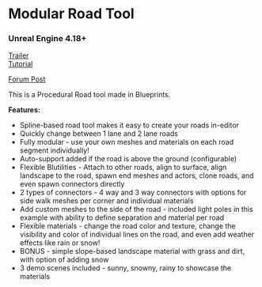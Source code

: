 # Modular Road Tool
### Unreal Engine 4.18+

[Trailer](https://www.youtube.com/watch?v=JLIJxV2XSYU)
<br>
[Tutorial](https://www.youtube.com/watch?v=ctCElGRVig0)

[Forum Post](https://forums.unrealengine.com/community/community-content-tools-and-tutorials/1492096-free-modular-road-tool)

This is a Procedural Road tool made in Blueprints.

**Features:**
* Spline-based road tool makes it easy to create your roads in-editor
* Quickly change between 1 lane and 2 lane roads
* Fully modular - use your own meshes and materials on each road segment individually!
* Auto-support added if the road is above the ground (configurable)
* Flexible Blutilities - Attach to other roads, align to surface, align landscape to the road, spawn end meshes and actors, clone roads, and even spawn connectors directly
* 2 types of connectors - 4 way and 3 way connectors with options for side walk meshes per corner and individual materials
* Add custom meshes to the side of the road - included light poles in this example with ability to define separation and material per road
* Flexible materials - change the road color and texture, change the visibility and color of individual lines on the road, and even add weather effects like rain or snow!
* BONUS - simple slope-based landscape material with grass and dirt, with option of adding snow
* 3 demo scenes included - sunny, snowny, rainy to showcase the materials
